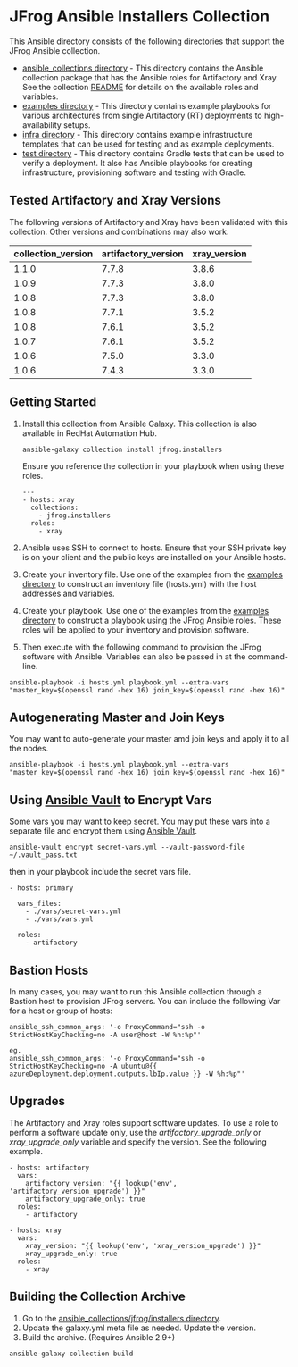 # JFrog Ansible Installers Collection

This Ansible directory consists of the following directories that support the JFrog Ansible collection.
 
 * [ansible_collections directory](ansible_collections) - This directory contains the Ansible collection package that has the Ansible roles for Artifactory and Xray. See the collection [README](ansible_collections/README.md) for details on the available roles and variables.
 * [examples directory](examples) - This directory contains example playbooks for various architectures from single Artifactory (RT) deployments to high-availability setups.
 * [infra directory](infra) - This directory contains example infrastructure templates that can be used for testing and as example deployments.
 * [test directory](test) - This directory contains Gradle tests that can be used to verify a deployment. It also has Ansible playbooks for creating infrastructure, provisioning software and testing with Gradle.
 
 ## Tested Artifactory and Xray Versions
 The following versions of Artifactory and Xray have been validated with this collection. Other versions and combinations may also work.
 
| collection_version | artifactory_version | xray_version |
|--------------------|---------------------|--------------|
| 1.1.0              | 7.7.8               | 3.8.6        |
| 1.0.9              | 7.7.3               | 3.8.0        |
| 1.0.8              | 7.7.3               | 3.8.0        |
| 1.0.8              | 7.7.1               | 3.5.2        |
| 1.0.8              | 7.6.1               | 3.5.2        |
| 1.0.7              | 7.6.1               | 3.5.2        |
| 1.0.6              | 7.5.0               | 3.3.0        |
| 1.0.6              | 7.4.3               | 3.3.0        |
 
 ## Getting Started
 
 1. Install this collection from Ansible Galaxy. This collection is also available in RedHat Automation Hub.
    
    ```
    ansible-galaxy collection install jfrog.installers
    ```
        
    Ensure you reference the collection in your playbook when using these roles.
        
    ```
    ---
    - hosts: xray
      collections:
        - jfrog.installers
      roles:
        - xray
    
    ```
    
 2. Ansible uses SSH to connect to hosts. Ensure that your SSH private key is on your client and the public keys are installed on your Ansible hosts. 
 
 3. Create your inventory file. Use one of the examples from the [examples directory](examples) to construct an inventory file (hosts.yml) with the host addresses and variables.
 
 4. Create your playbook. Use one of the examples from the [examples directory](examples) to construct a playbook using the JFrog Ansible roles. These roles will be applied to your inventory and provision software.
 
 5. Then execute with the following command to provision the JFrog software with Ansible. Variables can also be passed in at the command-line.
 
```
ansible-playbook -i hosts.yml playbook.yml --extra-vars "master_key=$(openssl rand -hex 16) join_key=$(openssl rand -hex 16)"
```

## Autogenerating Master and Join Keys
You may want to auto-generate your master amd join keys and apply it to all the nodes.

```
ansible-playbook -i hosts.yml playbook.yml --extra-vars "master_key=$(openssl rand -hex 16) join_key=$(openssl rand -hex 16)"
```

## Using [Ansible Vault](https://docs.ansible.com/ansible/latest/user_guide/vault.html) to Encrypt Vars
Some vars you may want to keep secret. You may put these vars into a separate file and encrypt them using [Ansible Vault](https://docs.ansible.com/ansible/latest/user_guide/vault.html).

```
ansible-vault encrypt secret-vars.yml --vault-password-file ~/.vault_pass.txt
```

then in your playbook include the secret vars file.

```
- hosts: primary

  vars_files:
    - ./vars/secret-vars.yml
    - ./vars/vars.yml

  roles:
    - artifactory
```

## Bastion Hosts
In many cases, you may want to run this Ansible collection through a Bastion host to provision JFrog servers. You can include the following Var for a host or group of hosts:

```
ansible_ssh_common_args: '-o ProxyCommand="ssh -o StrictHostKeyChecking=no -A user@host -W %h:%p"'

eg.
ansible_ssh_common_args: '-o ProxyCommand="ssh -o StrictHostKeyChecking=no -A ubuntu@{{ azureDeployment.deployment.outputs.lbIp.value }} -W %h:%p"'
```
## Upgrades
The Artifactory and Xray roles support software updates. To use a role to perform a software update only, use the _artifactory_upgrade_only_ or _xray_upgrade_only_ variable and specify the version. See the following example.

```
- hosts: artifactory
  vars:
    artifactory_version: "{{ lookup('env', 'artifactory_version_upgrade') }}"
    artifactory_upgrade_only: true
  roles:
    - artifactory

- hosts: xray
  vars:
    xray_version: "{{ lookup('env', 'xray_version_upgrade') }}"
    xray_upgrade_only: true
  roles:
    - xray
```

## Building the Collection Archive
1. Go to the [ansible_collections/jfrog/installers directory](ansible_collections/jfrog/installers).
2. Update the galaxy.yml meta file as needed. Update the version.
3. Build the archive. (Requires Ansible 2.9+)
```
ansible-galaxy collection build
```
